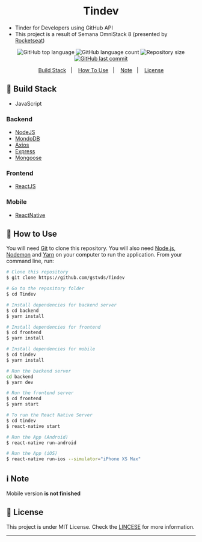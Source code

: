 <h1 align="center">Tindev</h1>

- Tinder for Developers using GitHub API
- This project is a result of Semana OmniStack 8 (presented by [Rocketseat][rocket])

<p align="center">
          <img alt="GitHub top language" src="https://img.shields.io/github/languages/top/gstvds/tindev.svg">
          <img alt="GitHub language count" src="https://img.shields.io/github/languages/count/gstvds/tindev.svg">
          <img alt="Repository size" src="https://img.shields.io/github/repo-size/gstvds/tindev.svg">
       <a href="https://github.com/gstvds/tindev/commits/master">
          <img alt="GitHub last commit" src="https://img.shields.io/github/last-commit/gstvds/tindev.svg">
       </a>
</p>

<p align="center">
  <a href="#rocket-build-stack">Build Stack</a>&nbsp;&nbsp;&nbsp;|&nbsp;&nbsp;&nbsp;
  <a href="#memo-how-to-use">How To Use</a>&nbsp;&nbsp;&nbsp;|&nbsp;&nbsp;&nbsp;
  <a href="#information_source-note">Note</a>&nbsp;&nbsp;&nbsp;|&nbsp;&nbsp;&nbsp;
  <a href="#memo-license">License</a>
</p>

## :rocket: Build Stack

- JavaScript

### Backend

- [NodeJS][nodejs]
- [MondoDB][mongodb]
- [Axios][axios]
- [Express][express]
- [Mongoose][mongoose]

### Frontend

- [ReactJS][reactjs]

### Mobile

- [ReactNative][reactnative]

## :memo: How to Use

You will need [Git](https://git-scm.com) to clone this repository. You will also need [Node.js][nodejs], [Nodemon][nodemon] and [Yarn][yarn] on your computer to run the application.
From your command line, run:

```bash
# Clone this repository
$ git clone https://github.com/gstvds/Tindev

# Go to the repository folder
$ cd Tindev

# Install dependencies for backend server
$ cd backend
$ yarn install

# Install dependencies for frontend
$ cd frontend
$ yarn install

# Install dependencies for mobile
$ cd tindev
$ yarn install

# Run the backend server
cd backend
$ yarn dev

# Run the frontend server
$ cd frontend
$ yarn start

# To run the React Native Server
$ cd tindev
$ react-native start

# Run the App (Android)
$ react-native run-android

# Run the App (iOS)
$ react-native run-ios --simulator="iPhone XS Max"
```

## :information_source: Note

Mobile version **is not finished**

## :memo: License

This project is under MIT License. Check the [LINCESE](https://github.com/gstvds/Tindev/blob/master/LICENSE.txt) for more information.

---

[axios]: https://github.com/axios/axios/
[mongodb]: https://www.mongodb.com/
[nodejs]: https://nodejs.org/
[yarn]: https://yarnpgk.com/
[reactjs]: https://reactjs.org/
[nodemon]: https://nodemon.io/
[reactnative]: https://facebook.github.io/react-native/
[rocket]: https://rocketseat.com.br
[express]: https://expressjs.com
[mongoose]: https://mongoosejs.com
